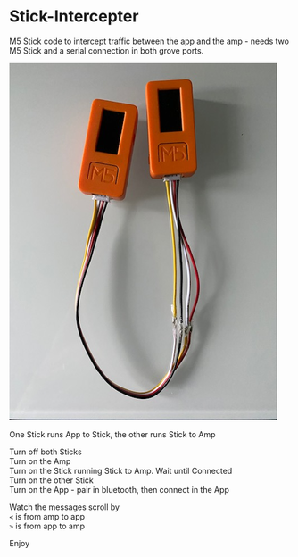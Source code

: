 # Stick-Intercepter

M5 Stick code to intercept traffic between the app and the amp - needs two M5 Stick and a serial connection in both grove ports.

![Spark Setups](https://github.com/paulhamsh/Stick-Intercepter/blob/main/M5Sticks.jpg)

One Stick runs App to Stick, the other runs Stick to Amp

Turn off both Sticks  
Turn on the Amp  
Turn on the Stick running Stick to Amp. 
Wait until Connected  
Turn on the other Stick  
Turn on the App - pair in bluetooth, then connect in the App   

Watch the messages scroll by  
``` < ```  is from amp to app    
``` > ``` is from app to amp    

Enjoy
